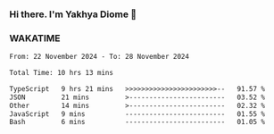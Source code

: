 ### Hi there. I'm Yakhya Diome 👋

### WAKATIME
<!--START_SECTION:waka-->

```txt
From: 22 November 2024 - To: 28 November 2024

Total Time: 10 hrs 13 mins

TypeScript   9 hrs 21 mins   >>>>>>>>>>>>>>>>>>>>>>>--   91.57 %
JSON         21 mins         >------------------------   03.52 %
Other        14 mins         >------------------------   02.32 %
JavaScript   9 mins          -------------------------   01.55 %
Bash         6 mins          -------------------------   01.05 %
```

<!--END_SECTION:waka-->
